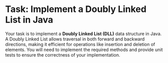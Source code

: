 # Task: Implement a Doubly Linked List in Java

Your task is to implement a **Doubly Linked List (DLL)** data structure in Java. A Doubly Linked List allows traversal in both forward and backward directions, making it efficient for operations like insertion and deletion of elements. You will need to implement the required methods and provide unit tests to ensure the correctness of your implementation.